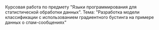 Курсовая работа по предмету "Языки программирования для статистической обработки данных". Тема: "Разработка модели классификации с использованием градиентного бустинга на примере данных о спам-сообщениях"
